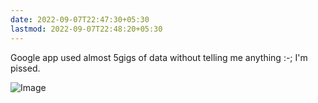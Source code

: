 ```yaml
---
date: 2022-09-07T22:47:30+05:30
lastmod: 2022-09-07T22:48:20+05:30
---
```


Google app used almost 5gigs of data without telling me anything :-; I'm pissed.

![Image](/img/4593fc859173fd8ca57ad3362d1c8f55.png)
